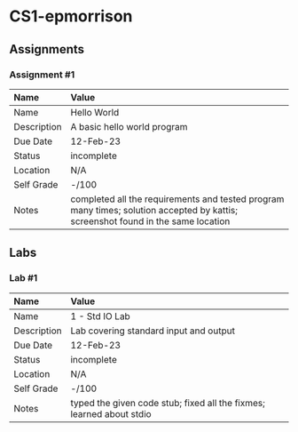 # CS1-epmorrison

## Assignments

### Assignment #1

| Name | Value |
| :--- | :--- |
| Name | Hello World |
| Description | A basic hello world program |
| Due Date | 12-Feb-23 |
| Status | incomplete |
| Location | N/A |
| Self Grade | -/100 |
| Notes | completed all the requirements and tested program many times; solution accepted by kattis; screenshot found in the same location |



## Labs

### Lab #1

| Name | Value |
| :--- | :--- |
| Name | 1 - Std IO Lab |
| Description | Lab covering standard input and output |
| Due Date | 12-Feb-23 |
| Status | incomplete |
| Location | N/A |
| Self Grade | -/100 |
| Notes | typed the given code stub; fixed all the fixmes; learned about stdio |
